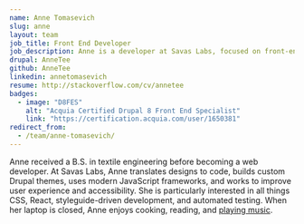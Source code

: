 ```yaml
---
name: Anne Tomasevich
slug: anne
layout: team
job_title: Front End Developer
job_description: Anne is a developer at Savas Labs, focused on front-end technologies and user experience.
drupal: AnneTee
github: AnneTee
linkedin: annetomasevich
resume: http://stackoverflow.com/cv/annetee
badges:
  - image: "D8FES"
    alt: "Acquia Certified Drupal 8 Front End Specialist"
    link: "https://certification.acquia.com/user/1650381"
redirect_from:
  - /team/anne-tomasevich/
---
```

Anne received a B.S. in textile engineering before becoming a web developer. At Savas Labs, Anne translates designs to code, builds custom Drupal themes, uses modern JavaScript frameworks, and works to improve user experience and accessibility. She is particularly interested in all things CSS, React, styleguide-driven development, and automated testing. When her laptop is closed, Anne enjoys cooking, reading, and <a href="http://jonsebastian.bandcamp.com/">playing music</a>.
